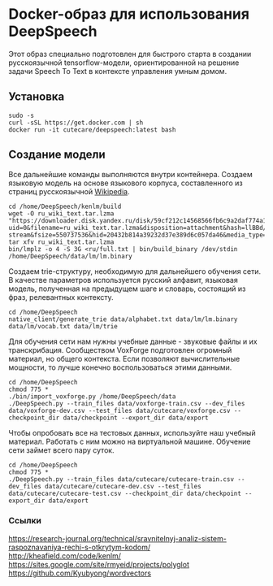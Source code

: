 # Docker-образ для использования DeepSpeech
Этот образ специально подготовлен для быстрого старта в создании русскоязычной tensorflow-модели, ориентированной на решение задачи Speech To Text в контексте управления умным домом.

## Установка

```
sudo -s
curl -sSL https://get.docker.com | sh
docker run -it cutecare/deepspeech:latest bash
```

## Создание модели

Все дальнейшие команды выполняются внутри контейнера.
Создаем языковую модель на основе языкового корпуса, составленного из страниц русскоязычной [Wikipedia](https://sites.google.com/site/rmyeid/projects/polyglot).

```
cd /home/DeepSpeech/kenlm/build
wget -O ru_wiki_text.tar.lzma "https://downloader.disk.yandex.ru/disk/59cf212c14568566fb6c9a2daf774a127f6f2155b34966b0a88e5a2252eae6a6/5a7eb6b1/xzO90AcS2RgzBLTfJiTsV9neJ0q43FWsJSXsgud43YCOFRMCRmmtDYBJcn_E0I_J7RSe9OXaONmMF06O9g37Vw%3D%3D?uid=0&filename=ru_wiki_text.tar.lzma&disposition=attachment&hash=llBBd/Rpfnkib2pBeYHtaaEMNenYWAOlKMop2ZNevjM%3D%3A&limit=0&content_type=application%2Foctet-stream&fsize=550737536&hid=20432b814a39232d37e389d6c057da46&media_type=compressed&tknv=v2"
tar xfv ru_wiki_text.tar.lzma
bin/lmplz -o 4 -S 3G <ru/full.txt | bin/build_binary /dev/stdin /home/DeepSpeech/data/lm/lm.binary 
```

Создаем trie-структуру, необходимую для дальнейшего обучения сети. В качестве параметров используется русский алфавит, языковая модель, полученная на предыдущем шаге и словарь, состоящий из фраз, релевантных контексту.

```
cd /home/DeepSpeech
native_client/generate_trie data/alphabet.txt data/lm/lm.binary data/lm/vocab.txt data/lm/trie
```

Для обучения сети нам нужны учебные данные - звуковые файлы и их транскрибация. Сообществом VoxForge подготовлен огромный материал, но общего контекста. Если позволяют вычислительные мощности, то лучше конечно воспользоваться этими данными.

```
cd /home/DeepSpeech
chmod 775 *
./bin/import_voxforge.py /home/DeepSpeech/data
./DeepSpeech.py --train_files data/voxforge-train.csv --dev_files data/voxforge-dev.csv --test_files data/cutecare/voxforge.csv --checkpoint_dir data/checkpoint --export_dir data/export
```

Чтобы опробовать все на тестовых данных, используйте наш учебный материал. Работать с ним можно на виртуальной машине. Обучение сети займет всего пару суток.

```
cd /home/DeepSpeech
chmod 775 *
./DeepSpeech.py --train_files data/cutecare/cutecare-train.csv --dev_files data/cutecare/cutecare-dev.csv --test_files data/cutecare/cutecare-test.csv --checkpoint_dir data/checkpoint --export_dir data/export
```

### Ссылки
https://research-journal.org/technical/sravnitelnyj-analiz-sistem-raspoznavaniya-rechi-s-otkrytym-kodom/
http://kheafield.com/code/kenlm/
https://sites.google.com/site/rmyeid/projects/polyglot
https://github.com/Kyubyong/wordvectors
